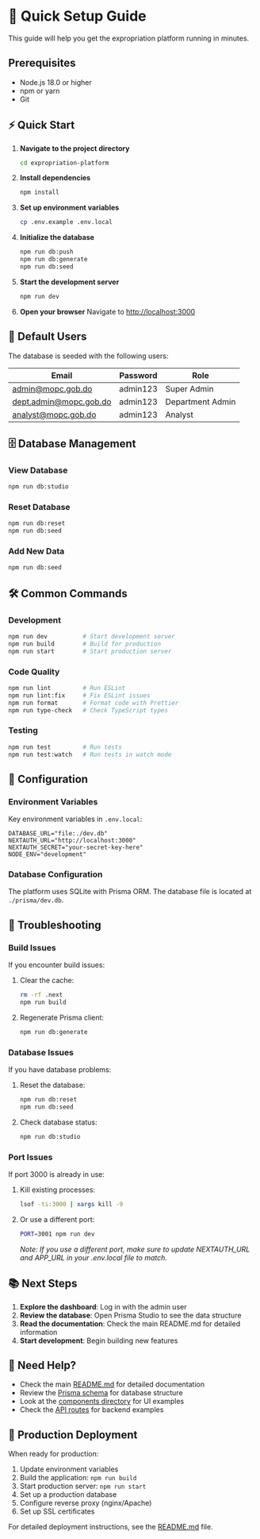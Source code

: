 # 🚀 Quick Setup Guide

This guide will help you get the expropriation platform running in minutes.

## Prerequisites

- Node.js 18.0 or higher
- npm or yarn
- Git

## ⚡ Quick Start

1. **Navigate to the project directory**
   ```bash
   cd expropriation-platform
   ```

2. **Install dependencies**
   ```bash
   npm install
   ```

3. **Set up environment variables**
   ```bash
   cp .env.example .env.local
   ```

4. **Initialize the database**
   ```bash
   npm run db:push
   npm run db:generate
   npm run db:seed
   ```

5. **Start the development server**
   ```bash
   npm run dev
   ```

6. **Open your browser**
   Navigate to [http://localhost:3000](http://localhost:3000)

## 🔑 Default Users

The database is seeded with the following users:

| Email | Password | Role |
|-------|----------|------|
| admin@mopc.gob.do | admin123 | Super Admin |
| dept.admin@mopc.gob.do | admin123 | Department Admin |
| analyst@mopc.gob.do | admin123 | Analyst |

## 🗄️ Database Management

### View Database
```bash
npm run db:studio
```

### Reset Database
```bash
npm run db:reset
npm run db:seed
```

### Add New Data
```bash
npm run db:seed
```

## 🛠️ Common Commands

### Development
```bash
npm run dev          # Start development server
npm run build        # Build for production
npm run start        # Start production server
```

### Code Quality
```bash
npm run lint         # Run ESLint
npm run lint:fix     # Fix ESLint issues
npm run format       # Format code with Prettier
npm run type-check   # Check TypeScript types
```

### Testing
```bash
npm run test         # Run tests
npm run test:watch   # Run tests in watch mode
```

## 🔧 Configuration

### Environment Variables

Key environment variables in `.env.local`:

```env
DATABASE_URL="file:./dev.db"
NEXTAUTH_URL="http://localhost:3000"
NEXTAUTH_SECRET="your-secret-key-here"
NODE_ENV="development"
```

### Database Configuration

The platform uses SQLite with Prisma ORM. The database file is located at `./prisma/dev.db`.

## 🐛 Troubleshooting

### Build Issues

If you encounter build issues:

1. Clear the cache:
   ```bash
   rm -rf .next
   npm run build
   ```

2. Regenerate Prisma client:
   ```bash
   npm run db:generate
   ```

### Database Issues

If you have database problems:

1. Reset the database:
   ```bash
   npm run db:reset
   npm run db:seed
   ```

2. Check database status:
   ```bash
   npm run db:studio
   ```

### Port Issues

If port 3000 is already in use:

1. Kill existing processes:
   ```bash
   lsof -ti:3000 | xargs kill -9
   ```

2. Or use a different port:
   ```bash
   PORT=3001 npm run dev
   ```
   *Note: If you use a different port, make sure to update NEXTAUTH_URL and APP_URL in your .env.local file to match.*

## 📚 Next Steps

1. **Explore the dashboard**: Log in with the admin user
2. **Review the database**: Open Prisma Studio to see the data structure
3. **Read the documentation**: Check the main README.md for detailed information
4. **Start development**: Begin building new features

## 🤝 Need Help?

- Check the main [README.md](./README.md) for detailed documentation
- Review the [Prisma schema](./prisma/schema.prisma) for database structure
- Look at the [components directory](./src/components) for UI examples
- Check the [API routes](./src/app/api) for backend examples

## 🚀 Production Deployment

When ready for production:

1. Update environment variables
2. Build the application: `npm run build`
3. Start production server: `npm run start`
4. Set up a production database
5. Configure reverse proxy (nginx/Apache)
6. Set up SSL certificates

For detailed deployment instructions, see the [README.md](./README.md) file.